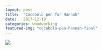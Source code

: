 ```yaml
---
layout: post
title:  "Cocobolo pen for Hannah"
date:   2017-12-10
categories: woodworking
featured-img: "cocobolo-pen-hannah-final"
---
```


<img src="https://lh3.googleusercontent.com/XX2tX7StZyqnmBwxpzeQ3QDafaKV8UJCohUHTAJTwhAHQRu4mqtJ0OfLP-A5rbkSunbhEX1SE_V4xql1UHHexHAV_4LhdRnsKYBfX5ernu-c5nTQ10e3XewNKiLy0mKOkPYET5UuCwjeJ2l_r5BAyxMIgzvYCCoVzU3W8NK6zXtdY8oUhA6D1FRkVCbqgPNEm6nByy7FqmIfj35Z_hmogWT0I6hAPXTWbj_MAl4csnS43u4tlskuD3x6bkfwKqucv9dNLl2-baG9-iXBiziVjF5yODw8aaGu1AuhpUY65NGZoDB3j-CByCp07bODZZa1CaNnbFn1Z88tteyBl-mlxgNYdwI6vCniVpye-hKEiBzHJREALRGFV9E3ahvTGwM-xx_0MM6uuIovvanmuV_81F7d7oMEgLiG7qKpB2BA29OhjkRSDRhQ2YlvnUdO9YVV_aEkvdqL8_U31HmX1kw2NNdiRurlpo0xfNFvF7hERJ_bYbCJts0esXn4Ra8tXz9hd1gcaCq6SENyTF3DAdE6SZrZHHSbQP5DHgx9w3SpLOqpKym9RgHL7z9bf_GIv1E920O_bOB2MRI70kg8PKZvIxr2qvBubFgaaluplTbX-MKNSxkVGj1pbC3mKfIFN7iENd1ZxayiwmQZ7ZDzbnqr4JlaKlzFMz9n=w1445-h963-no">